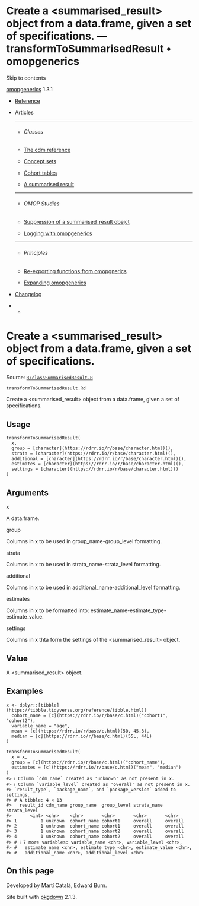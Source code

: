 # Create a <summarised_result> object from a data.frame, given a set of specifications. — transformToSummarisedResult • omopgenerics

Skip to contents

[omopgenerics](../index.html) 1.3.1

  * [Reference](../reference/index.html)
  * Articles
    * * * *

    * ###### Classes

    * [The cdm reference](../articles/cdm_reference.html)
    * [Concept sets](../articles/codelists.html)
    * [Cohort tables](../articles/cohorts.html)
    * [A summarised result](../articles/summarised_result.html)
    * * * *

    * ###### OMOP Studies

    * [Suppression of a summarised_result obejct](../articles/suppression.html)
    * [Logging with omopgenerics](../articles/logging.html)
    * * * *

    * ###### Principles

    * [Re-exporting functions from omopgnerics](../articles/reexport.html)
    * [Expanding omopgenerics](../articles/expanding_omopgenerics.html)
  * [Changelog](../news/index.html)


  *   * [](https://github.com/darwin-eu/omopgenerics/)



# Create a <summarised_result> object from a data.frame, given a set of specifications.

Source: [`R/classSummarisedResult.R`](https://github.com/darwin-eu/omopgenerics/blob/v1.3.1/R/classSummarisedResult.R)

`transformToSummarisedResult.Rd`

Create a <summarised_result> object from a data.frame, given a set of specifications.

## Usage
    
    
    transformToSummarisedResult(
      x,
      group = [character](https://rdrr.io/r/base/character.html)(),
      strata = [character](https://rdrr.io/r/base/character.html)(),
      additional = [character](https://rdrr.io/r/base/character.html)(),
      estimates = [character](https://rdrr.io/r/base/character.html)(),
      settings = [character](https://rdrr.io/r/base/character.html)()
    )

## Arguments

x
    

A data.frame.

group
    

Columns in x to be used in group_name-group_level formatting.

strata
    

Columns in x to be used in strata_name-strata_level formatting.

additional
    

Columns in x to be used in additional_name-additional_level formatting.

estimates
    

Columns in x to be formatted into: estimate_name-estimate_type-estimate_value.

settings
    

Columns in x thta form the settings of the <summarised_result> object.

## Value

A <summarised_result> object.

## Examples
    
    
    x <- dplyr::[tibble](https://tibble.tidyverse.org/reference/tibble.html)(
      cohort_name = [c](https://rdrr.io/r/base/c.html)("cohort1", "cohort2"),
      variable_name = "age",
      mean = [c](https://rdrr.io/r/base/c.html)(50, 45.3),
      median = [c](https://rdrr.io/r/base/c.html)(55L, 44L)
    )
    
    transformToSummarisedResult(
      x = x,
      group = [c](https://rdrr.io/r/base/c.html)("cohort_name"),
      estimates = [c](https://rdrr.io/r/base/c.html)("mean", "median")
    )
    #> ℹ Column `cdm_name` created as 'unknown' as not present in x.
    #> ℹ Column `variable_level` created as 'overall' as not present in x.
    #> `result_type`, `package_name`, and `package_version` added to settings.
    #> # A tibble: 4 × 13
    #>   result_id cdm_name group_name  group_level strata_name strata_level
    #>       <int> <chr>    <chr>       <chr>       <chr>       <chr>       
    #> 1         1 unknown  cohort_name cohort1     overall     overall     
    #> 2         1 unknown  cohort_name cohort1     overall     overall     
    #> 3         1 unknown  cohort_name cohort2     overall     overall     
    #> 4         1 unknown  cohort_name cohort2     overall     overall     
    #> # ℹ 7 more variables: variable_name <chr>, variable_level <chr>,
    #> #   estimate_name <chr>, estimate_type <chr>, estimate_value <chr>,
    #> #   additional_name <chr>, additional_level <chr>
    
    

## On this page

Developed by Martí Català, Edward Burn.

Site built with [pkgdown](https://pkgdown.r-lib.org/) 2.1.3.
